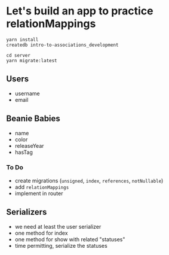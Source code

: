 # Let's build an app to practice relationMappings

```no-highlight
yarn install
createdb intro-to-associations_development

cd server
yarn migrate:latest
```

## Users

- username
- email

## Beanie Babies

- name
- color
- releaseYear
- hasTag

### To Do

- create migrations (`unsigned`, `index`, `references`, `notNullable`)
- add `relationMappings`
- implement in router

## Serializers

- we need at least the user serializer
- one method for index
- one method for show with related "statuses"
- time permitting, serialize the statuses
